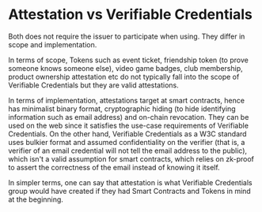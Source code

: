 # Attestation vs Verifiable Credentials

Both does not require the issuer to participate when using. They differ in scope and implementation.

In terms of scope, Tokens such as event ticket, friendship token (to prove someone knows someone else), video game badges, club membership, product ownership attestation etc do not typically fall into the scope of Verifiable Credentials but they are valid attestations.

In terms of implementation, attestations target at smart contracts, hence has minimalist binary format, cryptographic hiding (to hide identifying information such as email address) and on-chain revocation. They can be used on the web since it satisfies the use-case requirements of Verifiable Credentials. On the other hand, Verifiable Credentials as a W3C standard uses bulkier format and assumed confidentiality on the verifier (that is, a verifier of an email credential will not tell the email address to the public), which isn't a valid assumption for smart contracts, which relies on zk-proof to assert the correctness of the email instead of knowing it itself.

In simpler terms, one can say that attestation is what Verifiable Credentials group would have created if they had Smart Contracts and Tokens in mind at the beginning. 